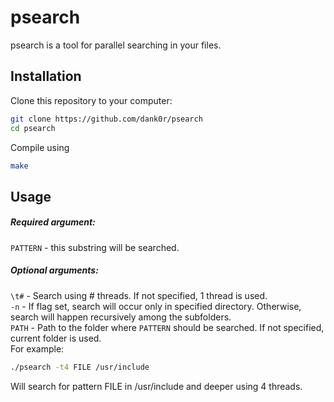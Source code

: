# psearch
psearch is a tool for parallel searching in your files.
## Installation
Clone this repository to your computer:
```bash
git clone https://github.com/dank0r/psearch
cd psearch
```
Compile using
```bash
make
```
## Usage
##### Required argument:
`PATTERN` - this substring will be searched.
##### Optional arguments:
`\t#` - Search using # threads. If not specified, 1 thread is used.  
`-n` - If flag set, search will occur only in specified directory. Otherwise, search will happen recursively among the subfolders.  
`PATH` - Path to the folder where `PATTERN` should be searched. If not specified, current folder is used.  
For example:
```bash
./psearch -t4 FILE /usr/include
```
Will search for pattern FILE in /usr/include and deeper using 4 threads.

